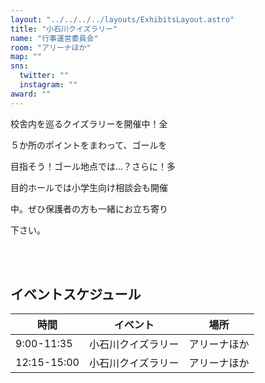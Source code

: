 ```yaml
---
layout: "../../../../layouts/ExhibitsLayout.astro"
title: "小石川クイズラリー"
name: "行事運営委員会"
room: "アリーナほか"
map: ""
sns:
  twitter: ""
  instagram: ""
award: ""
---
```




校舎内を巡るクイズラリーを開催中！全

５か所のポイントをまわって、ゴールを

目指そう！ゴール地点では…？さらに！多

目的ホールでは小学生向け相談会も開催

中。ぜひ保護者の方も一緒にお立ち寄り

下さい。


<br><br>

## イベントスケジュール

<div class="time-schedule-table">
  <div class="schedule-container">
    <table class="schedule-table">
      <thead>
        <tr>
          <th class="time-header">時間</th>
          <th class="event-header">イベント</th>
          <th class="location-header">場所</th>
        </tr>
      </thead>
      <tbody>
        <tr class="schedule-row">
          <td class="time-cell">9:00-11:35</td>
          <td class="event-cell">小石川クイズラリー</td>
          <td class="location-cell">アリーナほか</td>
        </tr>
        <tr class="schedule-row">
          <td class="time-cell">12:15-15:00</td>
          <td class="event-cell">小石川クイズラリー</td>
          <td class="location-cell">アリーナほか</td>
        </tr>
      </tbody>
    </table>
  </div>
</div>
